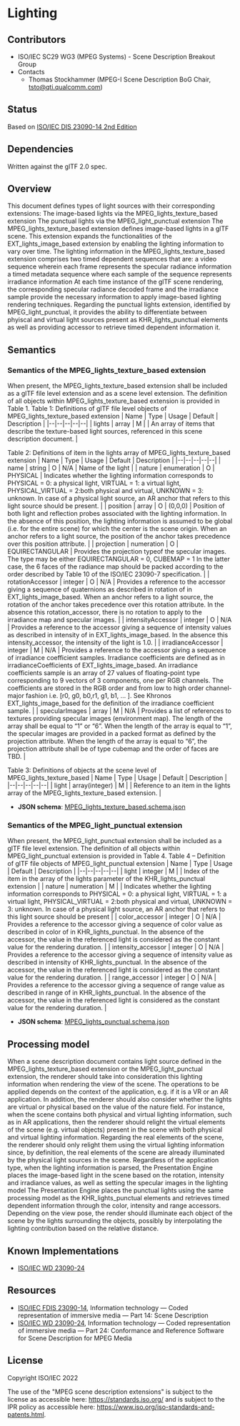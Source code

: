 # Lighting


## Contributors

* ISO/IEC SC29 WG3 (MPEG Systems) - Scene Description Breakout Group
* Contacts
  * Thomas Stockhammer (MPEG-I Scene Description BoG Chair, tsto@qti.qualcomm.com)

## Status

Based on [ISO/IEC DIS 23090-14 2nd Edition](https://www.iso.org/standard/80900.html)

## Dependencies

Written against the glTF 2.0 spec.

## Overview

This document defines types of light sources with their corresponding extensions:
The image-based lights via the MPEG_lights_texture_based extension
The punctual lights via the MPEG_light_punctual extension
The MPEG_lights_texture_based extension defines image-based lights in a glTF scene. This extension expands the functionalities of the EXT_lights_image_based extension by enabling the lighting information to vary over time. The lighting information in the MPEG_lights_texture_based extension comprises two timed dependent sequences that are:
a video sequence wherein each frame represents the specular radiance information
a timed metadata sequence where each sample of the sequence represents irradiance information
At each time instance of the glTF scene rendering, the corresponding specular radiance decoded frame and the irradiance sample provide the necessary information to apply image-based lighting rendering techniques.
Regarding the punctual lights extension, identified by MPEG_light_punctual, it provides the ability to differentiate between phyiscal and virtual light sources present as KHR_lights_punctual elements as well as providing accessor to retrieve timed dependent information it.

##	Semantics

###	Semantics of the MPEG_lights_texture_based extension
When present, the MPEG_lights_texture_based extension shall be included as a glTF file level extension and as a scene level extension.
The definition of all objects within MPEG_lights_texture_based extension is provided in Table 1. 
Table 1: Definitions of glTF file level objects of MPEG_lights_texture_based extension
| Name | Type | Usage | Default | Description |
|--|--|--|--|--|
| lights | array | M |  | An array of items that describe the texture-based light sources, referenced in this scene description document. |


Table 2: Definitions of item in the lights array of MPEG_lights_texture_based extension
| Name | Type | Usage | Default | Description |
|--|--|--|--|--|
| name | string | O | N/A | Name of the light |
| nature | enumeration | O | PHYSICAL | Indicates whether the lighting information corresponds to 
PHYSICAL = 0: a physical light,
VIRTUAL = 1: a virtual light, 
PHYSICAL_VIRTUAL = 2:both physical and virtual,
UNKNOWN = 3: unknown. In case of a physical light source, an AR anchor that refers to this light source should be present. |
| position | array | O | (0,0,0) | Position of both light and reflection probes associated with the lighting information.
In the absence of this position, the lighting information is assumed to be global (i.e. for the entire scene) for which the center is the scene origin.
When an anchor refers to a light source, the position of the anchor takes precedence over this position attribute. |
| projection | numeration | O | EQUIRECTANGULAR | Provides the projection typeof the specular images. The type may be either
EQUIRECTANGULAR = 0,
CUBEMAP = 1
In the latter case, the 6 faces of the radiance map should be packed according to the order described by Table 10 of the ISO/IEC 23090-7 specification. |
| rotationAccessor | integer | O | N/A | Provides a reference to the accessor giving a sequence of quaternions as described in rotation of in EXT_lights_image_based.
When an anchor refers to a light source, the rotation of the anchor takes precedence over this rotation attribute.
In the absence this rotation_accessor, there is no rotation to apply to the irradiance map and specular images. |
| intensityAccessor | integer | O | N/A | Provides a reference to the accessor giving a sequence of intensity values as described in intensity of in EXT_lights_image_based.
In the absence this intensity_accessor, the intensity of the light is 1.0. |
| irradianceAccessor | integer | M | N/A | Provides a reference to the accessor giving a sequence of irradiance coefficient samples. Irradiance coefficients are defined as in irradianceCoefficients of  EXT_lights_image_based.
An irradiance coefficients sample is an array of 27 values of floating-point type corresponding to 9 vectors of 3 components, one per RGB channels. The coefficients are stored in the RGB order and from low to high order channel-major fashion i.e. [r0, g0, b0,r1, g1, b1, ... ].
See Khronos EXT_lights_image_based for the definition of the irradiance coefficient sample. |
| specularImages | array | M | N/A | Provides a list of references to textures providing specular images (environment map).
The length of the array shall be equal to “1” or “6”.
When the length of the array is equal to “1”, the specular images are provided in a packed format as defined by the projection attribute.
When the length of the array is equal to “6”, the projection attribute shall be of type cubemap and the order of faces are TBD. |


Table 3: Definitions of objects at the scene level of MPEG_lights_texture_based
| Name | Type | Usage | Default | Description |
|--|--|--|--|--|
| light | array(integer) | M |  | Reference to an item in the lights array of the MPEG_lights_texture_based extension. |



* **JSON schema**: [MPEG_lights_texture_based.schema.json](/Extensions/MPEG_lighting/schema/MPEG_lights_texture_based.schema.json)

###	Semantics of the MPEG_light_punctual extension
When present, the MPEG_light_punctual extension shall be included as a glTF file level extension.
The definition of all objects within MPEG_light_punctual extension is provided in Table 4.
Table 4 – Definition of glTF file objects of MPEG_light_punctual extension
| Name | Type | Usage | Default | Description |
|--|--|--|--|--|
| light | integer | M |  | Index of the item in the array of the lights parameter of the KHR_lights_punctual extension |
| nature | numeration | M |  | Indicates whether the lighting information corresponds to 
PHYSICAL = 0: a physical light,
VIRTUAL = 1: a virtual light, 
PHYSICAL_VIRTUAL = 2:both physical and virtual,
UNKNOWN = 3: unknown. 
In case of a physical light source, an AR anchor that refers to this light source should be present |
| color_accessor | integer | O | N/A | Provides a reference to the accessor giving a sequence of color value as described in color of in KHR_lights_punctual.
In the absence of the accessor, the value in the referenced light is considered as the constant value for the rendering duration. |
| intensity_accessor | integer | O | N/A | Provides a reference to the accessor giving a sequence of intensity value as described in intensity of KHR_lights_punctual. 
In the absence of the accessor, the value in the referenced light is considered as the constant value for the rendering duration. |
| range_accessor | integer | O | N/A | Provides a reference to the accessor giving a sequence of range value as described in range of in KHR_lights_punctual.
In the absence of the accessor, the value in the referenced light is considered as the constant value for the rendering duration. |



* **JSON schema**: [MPEG_lights_punctual.schema.json](/Extensions/MPEG_lighting/schema/MPEG_lights_punctual.schema.json)

##	Processing model 
When a scene description document contains light source defined in the MPEG_lights_texture_based extension or the MPEG_light_punctual extension, the renderer should take into consideration this lighting information when rendering the view of the scene. The operations to be applied depends on the context of the application, e.g. if it is a VR or an AR application. In addition, the renderer should also consider whether the lights are virtual or physical based on the value of the nature field.
For instance, when the scene contains both physical and virtual lighting information, such as in AR applications, then the renderer should relight the virtual elements of the scene (e.g. virtual objects) present in the scene with both physical and virtual lighting information. Regarding the real elements of the scene, the renderer should only relight them using the virtual lighting information since, by definition, the real elements of the scene are already illuminated by the physical light sources in the scene.
Regardless of the application type, when the lighting information is parsed, the Presentation Engine places the image-based light in the scene based on the rotation, intensity and irradiance values, as well as setting the specular images in the lighting model
The Presentation Engine places the punctual lights using the same processing model as the KHR_lights_punctual elements and retrieves timed dependent information through the color, intensity and range accessors.
Depending on the view pose, the render should illuminate each object of the scene by the lights surrounding the objects, possibly by interpolating the lighting contribution based on the relative distance.


## Known Implementations

* [ISO/IEC WD 23090-24](https://www.iso.org/standard/83696.html)

## Resources

* [ISO/IEC FDIS 23090-14](https://www.iso.org/standard/80900.html), Information technology — Coded representation of immersive media — Part 14: Scene Description 
* [ISO/IEC WD 23090-24](https://www.iso.org/standard/83696.html), Information technology — Coded representation of immersive media — Part 24: Conformance and Reference Software for Scene Description for MPEG Media

## License

Copyright ISO/IEC 2022

The use of the "MPEG scene description extensions" is subject to the license as accessible here: https://standards.iso.org/ and is subject to the IPR policy as accessible here: https://www.iso.org/iso-standards-and-patents.html.

